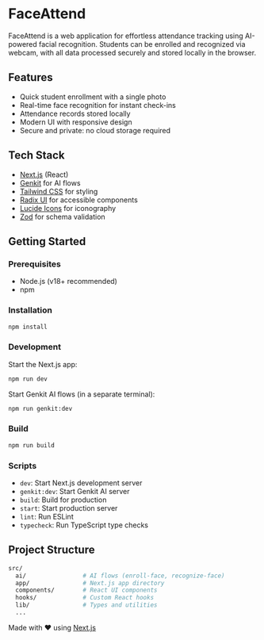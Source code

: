 # FaceAttend

FaceAttend is a web application for effortless attendance tracking using AI-powered facial recognition. Students can be enrolled and recognized via webcam, with all data processed securely and stored locally in the browser.

## Features

- Quick student enrollment with a single photo
- Real-time face recognition for instant check-ins
- Attendance records stored locally
- Modern UI with responsive design
- Secure and private: no cloud storage required

## Tech Stack

- [Next.js](https://nextjs.org/) (React)
- [Genkit](https://github.com/genkit-ai/genkit) for AI flows
- [Tailwind CSS](https://tailwindcss.com/) for styling
- [Radix UI](https://www.radix-ui.com/) for accessible components
- [Lucide Icons](https://lucide.dev/) for iconography
- [Zod](https://zod.dev/) for schema validation

## Getting Started

### Prerequisites

- Node.js (v18+ recommended)
- npm

### Installation

```sh
npm install
```

### Development

Start the Next.js app:

```sh
npm run dev
```

Start Genkit AI flows (in a separate terminal):

```sh
npm run genkit:dev
```

### Build

```sh
npm run build
```

### Scripts

- `dev`: Start Next.js development server
- `genkit:dev`: Start Genkit AI server
- `build`: Build for production
- `start`: Start production server
- `lint`: Run ESLint
- `typecheck`: Run TypeScript type checks

## Project Structure

```bash
src/
  ai/                # AI flows (enroll-face, recognize-face)
  app/               # Next.js app directory
  components/        # React UI components
  hooks/             # Custom React hooks
  lib/               # Types and utilities
  ...
```

Made with ❤️ using [Next.js](https://nextjs.org/)
